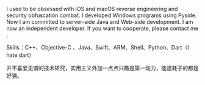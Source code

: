 
I used to be obsessed with iOS and macOS reverse engineering and security obfuscation combat. I developed Windows programs using Pyside. Now I am committed to server-side Java and Web-side development. I am now an independent developer. If you want to cooperate, please contact me .

Skills：C++、Objective-C 、Java、Swift、ARM、Shell、Python、Dart（I hate dart）

并不喜爱无谓的技术研究，实用主义外加一点点兴趣是第一动力，能逮耗子的都是好猫。
